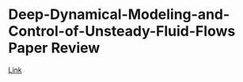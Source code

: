 # Deep-Dynamical-Modeling-and-Control-of-Unsteady-Fluid-Flows Paper Review
[Link](https://kaltura.uconn.edu/media/Deep+Dynamical+Modeling+and+Control+of+Unsteady+Fluid+Flows/1_aue9a2x3)
